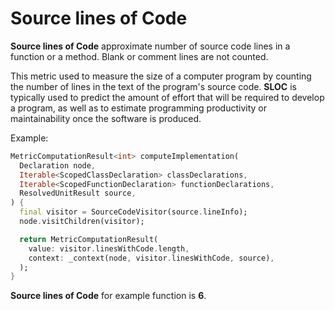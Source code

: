 # Source lines of Code

**Source lines of Code** approximate number of source code lines in a function or a method. Blank or comment lines are not counted.

This metric used to measure the size of a computer program by counting the number of lines in the text of the program's source code. **SLOC** is typically used to predict the amount of effort that will be required to develop a program, as well as to estimate programming productivity or maintainability once the software is produced.

Example:

```dart
MetricComputationResult<int> computeImplementation(
  Declaration node,
  Iterable<ScopedClassDeclaration> classDeclarations,
  Iterable<ScopedFunctionDeclaration> functionDeclarations,
  ResolvedUnitResult source,
) {
  final visitor = SourceCodeVisitor(source.lineInfo);
  node.visitChildren(visitor);

  return MetricComputationResult(
    value: visitor.linesWithCode.length,
    context: _context(node, visitor.linesWithCode, source),
  );
}
```

**Source lines of Code** for example function is **6**.
